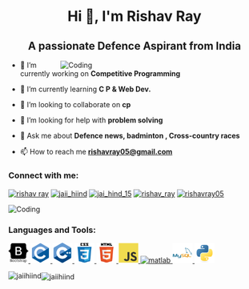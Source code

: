 
<h1 align="center">Hi 👋, I'm Rishav Ray</h1>
<h2 align="center">A passionate Defence Aspirant from India</h2>
<img align="right" alt="Coding" width="400" src="https://www.capgemini.com/au-en/wp-content/uploads/sites/9/2019/06/AI-and-ML.gif">


- 🔭 I’m currently working on **Competitive Programming**

- 🌱 I’m currently learning **C P & Web Dev.**

- 👯 I’m looking to collaborate on **cp**

- 🤝 I’m looking for help with **problem solving**

- 💬 Ask me about **Defence news, badminton , Cross-country races**

- 📫 How to reach me **rishavray05@gmail.com**



<h3 align="left">Connect with me:</h3>
<p align="left">
<a href="https://linkedin.com/in/rishav ray" target="blank"><img align="center" src="https://raw.githubusercontent.com/rahuldkjain/github-profile-readme-generator/master/src/images/icons/Social/linked-in-alt.svg" alt="rishav ray" height="30" width="40" /></a>
<a href="https://instagram.com/jaii_hiind" target="blank"><img align="center" src="https://raw.githubusercontent.com/rahuldkjain/github-profile-readme-generator/master/src/images/icons/Social/instagram.svg" alt="jaii_hiind" height="30" width="40" /></a>
<a href="https://www.codechef.com/users/jai_hind_15" target="blank"><img align="center" src="https://cdn.jsdelivr.net/npm/simple-icons@3.1.0/icons/codechef.svg" alt="jai_hind_15" height="30" width="40" /></a>
<a href="https://codeforces.com/profile/rishav_ray" target="blank"><img align="center" src="https://raw.githubusercontent.com/rahuldkjain/github-profile-readme-generator/master/src/images/icons/Social/codeforces.svg" alt="rishav_ray" height="30" width="40" /></a>
<a href="https://www.leetcode.com/rishavray05" target="blank"><img align="center" src="https://raw.githubusercontent.com/rahuldkjain/github-profile-readme-generator/master/src/images/icons/Social/leet-code.svg" alt="rishavray05" height="30" width="40" /></a>
</p>

<img align="left" alt="Coding" width="400" src="https://64.media.tumblr.com/139d5d4e053eba43345f0fc499d05aab/tumblr_o7vs1zNO341runoqyo9_540.gif">
<br>
<h3 align="left">Languages and Tools:</h3>
<p align="left"> <a href="https://getbootstrap.com" target="_blank" rel="noreferrer"> <img src="https://raw.githubusercontent.com/devicons/devicon/master/icons/bootstrap/bootstrap-plain-wordmark.svg" alt="bootstrap" width="40" height="40"/> </a> <a href="https://www.cprogramming.com/" target="_blank" rel="noreferrer"> <img src="https://raw.githubusercontent.com/devicons/devicon/master/icons/c/c-original.svg" alt="c" width="40" height="40"/> </a> <a href="https://www.w3schools.com/cpp/" target="_blank" rel="noreferrer"> <img src="https://raw.githubusercontent.com/devicons/devicon/master/icons/cplusplus/cplusplus-original.svg" alt="cplusplus" width="40" height="40"/> </a> <a href="https://www.w3schools.com/css/" target="_blank" rel="noreferrer"> <img src="https://raw.githubusercontent.com/devicons/devicon/master/icons/css3/css3-original-wordmark.svg" alt="css3" width="40" height="40"/> </a> <a href="https://www.w3.org/html/" target="_blank" rel="noreferrer"> <img src="https://raw.githubusercontent.com/devicons/devicon/master/icons/html5/html5-original-wordmark.svg" alt="html5" width="40" height="40"/> </a> <a href="https://developer.mozilla.org/en-US/docs/Web/JavaScript" target="_blank" rel="noreferrer"> <img src="https://raw.githubusercontent.com/devicons/devicon/master/icons/javascript/javascript-original.svg" alt="javascript" width="40" height="40"/> </a> <a href="https://www.mathworks.com/" target="_blank" rel="noreferrer"> <img src="https://upload.wikimedia.org/wikipedia/commons/2/21/Matlab_Logo.png" alt="matlab" width="40" height="40"/> </a> <a href="https://www.mysql.com/" target="_blank" rel="noreferrer"> <img src="https://raw.githubusercontent.com/devicons/devicon/master/icons/mysql/mysql-original-wordmark.svg" alt="mysql" width="40" height="40"/> </a> <a href="https://www.python.org" target="_blank" rel="noreferrer"> <img src="https://raw.githubusercontent.com/devicons/devicon/master/icons/python/python-original.svg" alt="python" width="40" height="40"/> </a> </p>

<p><img align="left" src="https://github-readme-stats.vercel.app/api/top-langs?username=jaiihiind&show_icons=true&locale=en&layout=compact" alt="jaiihiind" /></p>



<p><img align="center" src="https://github-readme-streak-stats.herokuapp.com/?user=jaiihiind&" alt="jaiihiind" /></p>
